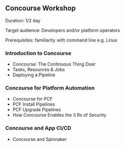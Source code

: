 ## Concourse Workshop

Duration: 1/2 day

Target audience: Developers and/or platform operators

Prerequisites: familiarity with command line e.g. Linux

### Introduction to Concourse
- Concourse: The Continuous Thing Doer
- Tasks, Resources & Jobs
- Deploying a Pipeline

### Concourse for Platform Automation
- Concourse for PCF
- PCF Install Pipelines
- PCF Upgrade Pipelines
- How Concourse Enables the 3 Rs of Security

### Concourse and App CI/CD
- Concourse and Spinnaker
